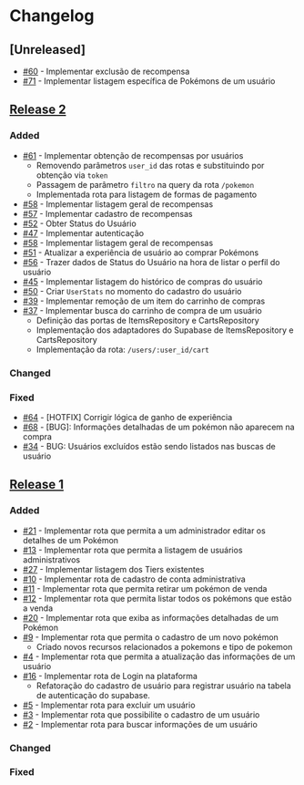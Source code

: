 # Changelog

## [Unreleased]

* [#60](https://github.com/afmireski/garchop-api/issues/60) - Implementar exclusão de recompensa
* [#71](https://github.com/afmireski/garchop-api/issues/71) - Implementar listagem específica de Pokémons de um usuário

## [Release 2](https://github.com/afmireski/garchop-api/releases/tag/24.08.23)

### Added
* [#61](https://github.com/afmireski/garchop-api/issues/61) - Implementar obtenção de recompensas por usuários
    * Removendo parâmetros `user_id` das rotas e substituindo por obtenção via `token`
    * Passagem de parâmetro `filtro` na query da rota `/pokemon`
    * Implementada rota para listagem de formas de pagamento
* [#58](https://github.com/afmireski/garchop-api/issues/56) - Implementar listagem geral de recompensas
* [#57](https://github.com/afmireski/garchop-api/issues/57) - Implementar cadastro de recompensas
* [#52](https://github.com/afmireski/garchop-api/issues/52) - Obter Status do Usuário
* [#47](https://github.com/afmireski/garchop-api/issues/47) - Implementar autenticação
* [#58](https://github.com/afmireski/garchop-api/issues/58) - Implementar listagem geral de recompensas
* [#51](https://github.com/afmireski/garchop-api/issues/50) - Atualizar a experiência de usuário ao comprar Pokémons
* [#56](https://github.com/afmireski/garchop-api/issues/56) - Trazer dados de Status do Usuário na hora de listar o perfil do usuário
* [#45](https://github.com/afmireski/garchop-api/issues/45) - Implementar listagem do histórico de compras do usuário
* [#50](https://github.com/afmireski/garchop-api/issues/50) - Criar `UserStats` no momento do cadastro do usuário
* [#39](https://github.com/afmireski/garchop-api/issues/39) - Implementar remoção de um item do carrinho de compras
* [#37](https://github.com/afmireski/garchop-api/issues/37) - Implementar busca do carrinho de compra de um usuário
    * Definição das portas de ItemsRepository e CartsRepository
    * Implementação dos adaptadores do Supabase de ItemsRepository e CartsRepository
    * Implementação da rota: `/users/:user_id/cart`

### Changed

### Fixed
* [#64](https://github.com/afmireski/garchop-api/issues/64) - [HOTFIX] Corrigir lógica de ganho de experiência
* [#68](https://github.com/afmireski/garchop-api/issues/68) - [BUG]: Informações detalhadas de um pokémon não aparecem na compra
* [#34](https://github.com/afmireski/garchop-api/issues/34) - BUG: Usuários excluídos estão sendo listados nas buscas de usuário

## [Release 1](https://github.com/afmireski/garchop-api/releases/tag/v1.0.0)

### Added
* [#21](https://github.com/afmireski/garchop-api/issues/27) - Implementar rota que permita a um administrador editar os detalhes de um Pokémon
* [#13](https://github.com/afmireski/garchop-api/issues/13) - Implementar rota que permita a listagem de usuários administrativos
* [#27](https://github.com/afmireski/garchop-api/issues/27) - Implementar listagem dos Tiers existentes
* [#10](https://github.com/afmireski/garchop-api/issues/10) - Implementar rota de cadastro de conta administrativa
* [#11](https://github.com/afmireski/garchop-api/issues/11) - Implementar rota que permita retirar um pokémon de venda
* [#12](https://github.com/afmireski/garchop-api/issues/12) - Implementar rota que permita listar todos os pokémons que estão a venda
* [#20](https://github.com/afmireski/garchop-api/issues/20) - Implementar rota que exiba as informações detalhadas de um Pokémon
* [#9](https://github.com/afmireski/garchop-api/issues/9) - Implementar rota que permita o cadastro de um novo pokémon
    * Criado novos recursos relacionados a pokemons e tipo de pokemon
* [#4](https://github.com/afmireski/garchop-api/issues/4) - Implementar rota que permita a atualização das informações de um usuário
* [#16](https://github.com/afmireski/garchop-api/issues/16) - Implementar rota de Login na plataforma
    * Refatoração do cadastro de usuário para registrar usuário na tabela de autenticação do supabase.
* [#5](https://github.com/afmireski/garchop-api/issues/5) - Implementar rota para excluir um usuário
* [#3](https://github.com/afmireski/garchop-api/issues/3) - Implementar rota que possibilite o cadastro de um usuário
* [#2](https://github.com/afmireski/garchop-api/issues/2) - Implementar rota para buscar informações de um usuário

### Changed

### Fixed
